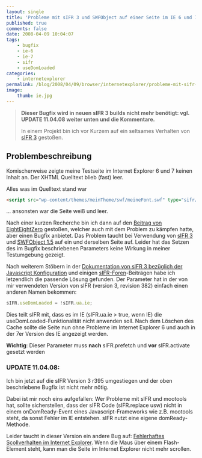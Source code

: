 ```yaml
---
layout: single
title: 'Probleme mit sIFR 3 und SWFObject auf einer Seite im IE 6 und 7'
published: true
comments: false
date: 2008-04-09 10:04:07
tags:
    - bugfix
    - ie-6
    - ie-7
    - sifr
    - useDomLoaded
categories:
    - internetexplorer
permalink: /blog/2008/04/09/browser/internetexplorer/probleme-mit-sifr-3-und-swfobject-auf-einer-seite-im-ie-6-und-7
image:
    thumb: ie.jpg
---
```

> **Dieser Bugfix wird in neuen sIFR 3 builds nicht mehr benötigt: vgl. UPDATE 11.04.08 weiter unten und die Kommentare.**
> 
> In einem Projekt bin ich vor Kurzem auf ein seltsames Verhalten von [sIFR 3][1] gestoßen.

## Problembeschreibung

Komischerweise zeigte meine Testseite im Internet Explorer 6 und 7 keinen Inhalt an. Der XHTML Quelltext blieb (fast) leer.

Alles was im Quelltext stand war

```html
<script src="wp-content/themes/meinTheme/swf/meineFont.swf" type="sifr/prefetch"></script>
```

&#8230; ansonsten war die Seite weiß und leer.

Nach einer kurzen Recherche bin ich dann auf den [Beitrag von EightEightZero][2] gestoßen, welcher auch mit dem Problem zu kämpfen hatte, aber einen Bugfix anbietet. Das Problem taucht bei Verwendung von [sIFR 3][1] und [SWFObject 1.5][3] auf ein und derselben Seite auf. Leider hat das Setzen des im Bugfix beschriebenen Parameters keine Wirkung in meiner Testumgebung gezeigt.

Nach weiterem Stöbern in der [Dokumentation von sIFR 3 bezüglich der Javascript Konfiguration][4] und einigen [sIFR-Foren][5]-Beiträgen habe ich letzendlich die passende Lösung gefunden. Der Parameter hat in der von mir verwendeten Version von sIFR (version 3, revision 382) einfach einen anderen Namen bekommen:

```javascript
sIFR.useDomLoaded = !sIFR.ua.ie;
```

Dies teilt sIFR mit, dass es im IE (sIFR.ua.ie > true, wenn IE) die useDomLoaded-Funktionalität nicht anwenden soll. Nach dem Löschen des Cache sollte die Seite nun ohne Probleme im Internet Explorer 6 und auch in der 7er Version des IE angezeigt werden.

**Wichtig**: Dieser Parameter muss **nach** sIFR.prefetch und **vor** sIFR.activate gesetzt werden

### UPDATE 11.04.08: 

Ich bin jetzt auf die sIFR Version 3 r395 umgestiegen und der oben beschriebene Bugfix ist nicht mehr nötig.

Dabei ist mir noch eins aufgefallen: Wer Probleme mit sIFR und mootools hat, sollte sicherstellen, dass der sIFR Code (sIFR.replace usw) nicht in einem onDomReady-Event eines Javascript-Frameworks wie z.B. mootools steht, da sonst Fehler im IE entstehen. sIFR nutzt eine eigene domReady-Methode.

Leider taucht in dieser Version ein andere Bug auf: [Fehlerhaftes Scollverhalten im Internet Explorer][6]. Wenn die Maus über einem Flash-Element steht, kann man die Seite im Internet Explorer nicht mehr scrollen.

 [1]: http://wiki.novemberborn.net/sifr3/JavaScript+Configuration "Seite von sIFR 3 öffnen"
 [2]: http://eighteightzero.net/blog/?p=24 "Bugfix sIFR/SWFObject für alte Version von sIFR "
 [3]: http://blog.deconcept.com/swfobject/ "Seite von SWFObject öffnen"
 [4]: http://wiki.novemberborn.net/sifr3/JavaScript+Configuration "Dokumentation zur Javascript Konfiguration von sIFR ansehen"
 [5]: http://discuss.joyent.com/viewforum.php?id=20 "sIFR Forum besuchen"
 [6]: /blog/2008/04/28/javascript/sifr-probleme-beim-scrollen-im-internet-explorer-6-und-7/ "Artikel zu fehlerhaftem Scollverhalten in diesem Fenster öffnen"